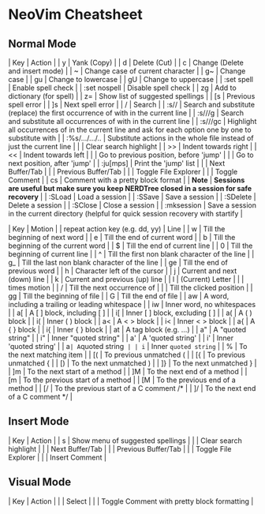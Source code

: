 # NeoVim Cheatsheet

## Normal Mode 

| Key | Action |
| y<motion> | Yank (Copy) |
| d<motion> | Delete (Cut) |
| c<motion> | Change (Delete and insert mode) |
| ~ | Change case of current character |
| g~<motion> | Change case |
| gu<motion> | Change to lowercase |
| gU<motion> | Change to uppercase |
| :set spell | Enable spell check |
| :set nospell | Disable spell check |
| zg | Add to dictionary (for spell) |
| z= | Show list of suggested spellings |
| [s | Previous spell error |
| ]s | Next spell error |
| /<pattern><CR> | Search <pattern> |
| :s/<pattern>/<substitute> | Search and substitute (replace) the first occurrence of <pattern> with <substitute> in the current line |
| :s/<pattern>/<substitute>/g | Search and substitute all occurrences of <pattern> with <substitute> in the current line |
| :s/<pattern>/<substitute>/gc | Highlight all occurrences of <pattern> in the current line and ask for each option one by one to substitute with <substitute> |
| :%s/.../.../.. | Substitute actions in the whole file instead of just the current line |
| <C-L> | Clear search highlight |
| >> | Indent towards right |
| << | Indent towards left |
| <C-O> | Go to previous position, before 'jump' |
| <C-I> | Go to next position, after 'jump' |
| :ju[mps] | Print the 'jump' list |
| <F3> | Next Buffer/Tab |
| <F2> | Previous Buffer/Tab |
| <C-B> | Toggle File Explorer |
| <C-/> | Toggle Comment |
| <leader>cs | Comment with a pretty block format |
| **Note** | **Sessions are useful but make sure you keep NERDTree closed in a session for safe recovery** |
| :SLoad | Load a session |
| :SSave | Save a session |
| :SDelete | Delete a session |
| :SClose | Close a session |
| :mksession | Save a session in the current directory (helpful for quick session recovery with startify |

| Key | Motion |
| repeat action key (e.g. dd, yy) | Line |
| w | Till the beginning of next word |
| e | Till the end of current word |
| b | Till the beginning of the current word |
| $ | Till the end of current line |
| 0 | Till the beginning of current line |
| ^ | Till the first non blank character of the line |
| g_ | Till the last non blank character of the line |
| ge | Till the end of previous word |
| h | Character left of the cursor |
| j | Current and next (down) line |
| k | Current and previous (up) line |
| l | (Current) Letter |
| <num><motion> | <num> times motion |
| /<key><CR> | Till the next occurrence of <key> |
| <Mouse Click> | Till the clicked position |
| gg | Till the beginning of file |
| G | Till the end of file |
| aw | A word, including a trailing or leading whitespace |
| iw | Inner word, no whitespaces |
| a[ | A [ ] block, including [ ] |
| i[ | Inner [ ] block, excluding [ ] |
| a( | A ( ) block |
| i( | Inner ( ) block |
| a< | A < > block |
| i< | Inner < > block |
| a{ | A { } block |
| i{ | Inner { } block |
| at | A tag block (e.g. <aaa>...</aaa>) |
| a" | A "quoted string" |
| i" | Inner "quoted string" |
| a' | A 'quoted string' |
| i' | Inner 'quoted string' |
| a` | A `quoted string` |
| i` | Inner `quoted string` |
| % | To the next matching item |
| [( | To previous unmatched ( |
| [{ | To previous unmatched { |
| [) | To the next unmatched ) |
| ]} | To the next unmatched } |
| ]m | To the next start of a method |
| ]M | To the next end of a method |
| [m | To the previous start of a method |
| [M | To the previous end of a method |
| [/ | To the previous start of a C comment /* |
| ]/ | To the next end of a C comment */ |

## Insert Mode 

| Key | Action |
| <C-x>s | Show menu of suggested spellings |
| <C-L> | Clear search highlight |
| <F3> | Next Buffer/Tab |
| <F2> | Previous Buffer/Tab |
| <C-B> | Toggle File Explorer |
| <C-/> | Insert Comment |

## Visual Mode

| Key | Action |
| <motion> | Select <motion> |
| <C-/> | Toggle Comment with pretty block formatting |
